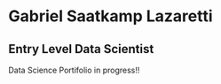 # Gabriel Saatkamp Lazaretti 
## Entry Level Data Scientist 
 
Data Science Portifolio in progress!!

